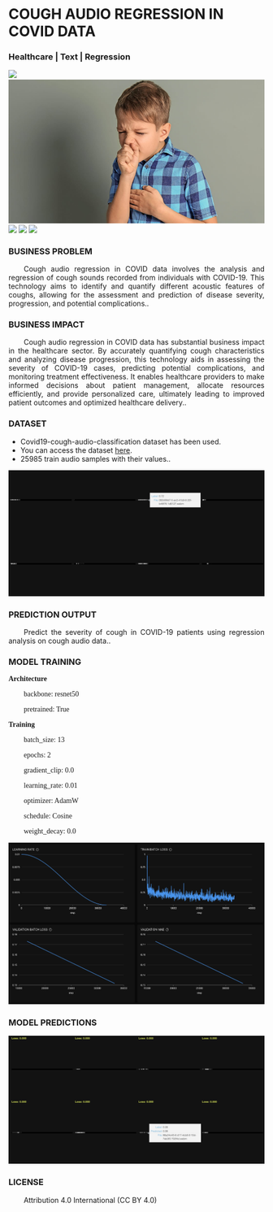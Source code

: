 # COUGH AUDIO REGRESSION IN COVID DATA
### Healthcare | Text | Regression

![](https://github.com/h2oai/HT-Catalog/blob/1432be958ab3f41b67c57c241b946b4a3d4699e1/Assets/DL_Models/71_covid19-cough-audio-classification/cover.png)
![](https://github.com/h2oai/HT-Catalog/blob/1432be958ab3f41b67c57c241b946b4a3d4699e1/Assets/DL_Models/71_covid19-cough-audio-classification/cover.jpg)
![](https://github.com/h2oai/HT-Catalog/blob/1432be958ab3f41b67c57c241b946b4a3d4699e1/Assets/DL_Models/71_covid19-cough-audio-classification/cover.jpeg)
![](https://github.com/h2oai/HT-Catalog/blob/1432be958ab3f41b67c57c241b946b4a3d4699e1/Assets/DL_Models/71_covid19-cough-audio-classification/cover.webp)
![](https://github.com/h2oai/HT-Catalog/blob/1432be958ab3f41b67c57c241b946b4a3d4699e1/Assets/DL_Models/71_covid19-cough-audio-classification/cover)

### BUSINESS PROBLEM
<p style='text-align: justify; text-indent: 30px;'>Cough audio regression in COVID data involves the analysis and regression of cough sounds recorded from individuals with COVID-19. This technology aims to identify and quantify different acoustic features of coughs, allowing for the assessment and prediction of disease severity, progression, and potential complications..</p>

### BUSINESS IMPACT
<p style='text-align: justify; text-indent: 30px;'>Cough audio regression in COVID data has substantial business impact in the healthcare sector. By accurately quantifying cough characteristics and analyzing disease progression, this technology aids in assessing the severity of COVID-19 cases, predicting potential complications, and monitoring treatment effectiveness. It enables healthcare providers to make informed decisions about patient management, allocate resources efficiently, and provide personalized care, ultimately leading to improved patient outcomes and optimized healthcare delivery..</p>

### DATASET
- Covid19-cough-audio-classification dataset has been used.
- You can access the dataset [here](s3://apac-cds/ht_datasets/audio_regression/covid19-cough-audio-classification.zip).
- 25985 train audio samples with their values..

![train data](https://github.com/h2oai/HT-Catalog/blob/1432be958ab3f41b67c57c241b946b4a3d4699e1/Assets/DL_Models/71_covid19-cough-audio-classification/train%20data.png)

### PREDICTION OUTPUT
<p style='text-align: justify; text-indent: 30px;'>Predict the severity of cough in COVID-19 patients using regression analysis on cough audio data..</p>

### MODEL TRAINING
<p style='font-family:JackInput Regular;'><b>Architecture</b></p>
<p style='text-align: justify; text-indent: 30px;font-family:JackInput Regular;'>backbone: resnet50</p>
<p style='text-align: justify; text-indent: 30px;font-family:JackInput Regular;'>pretrained: True</p>

<p style='font-family:JackInput Regular;'><b>Training</b></p>
<p style='text-align: justify; text-indent: 30px;font-family:JackInput Regular;'>batch_size: 13</p>
<p style='text-align: justify; text-indent: 30px;font-family:JackInput Regular;'>epochs: 2</p>
<p style='text-align: justify; text-indent: 30px;font-family:JackInput Regular;'>gradient_clip: 0.0</p>
<p style='text-align: justify; text-indent: 30px;font-family:JackInput Regular;'>learning_rate: 0.01</p>
<p style='text-align: justify; text-indent: 30px;font-family:JackInput Regular;'>optimizer: AdamW</p>
<p style='text-align: justify; text-indent: 30px;font-family:JackInput Regular;'>schedule: Cosine</p>
<p style='text-align: justify; text-indent: 30px;font-family:JackInput Regular;'>weight_decay: 0.0</p>

![chart](https://github.com/h2oai/HT-Catalog/blob/1432be958ab3f41b67c57c241b946b4a3d4699e1/Assets/DL_Models/71_covid19-cough-audio-classification/chart.png)

### MODEL PREDICTIONS

![Validation Predictions](https://github.com/h2oai/HT-Catalog/blob/1432be958ab3f41b67c57c241b946b4a3d4699e1/Assets/DL_Models/71_covid19-cough-audio-classification/Validation%20Predictions.png)

### LICENSE
<p style='text-align: justify; text-indent: 30px;'>Attribution 4.0 International (CC BY 4.0)</p>
    
